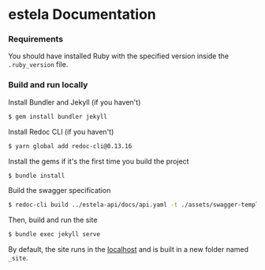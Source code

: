 # estela Documentation

### Requirements

You should have installed Ruby with the specified version inside the `.ruby_version` file.

### Build and run locally

Install Bundler and Jekyll (if you haven't)
```bash
$ gem install bundler jekyll
```
Install Redoc CLI (if you haven't)
```bash
$ yarn global add redoc-cli@0.13.16
```
Install the gems if it's the first time you build the project
```bash
$ bundle install
```
Build the swagger specification
```bash
$ redoc-cli build ../estela-api/docs/api.yaml -t ./assets/swagger-template.hbs --options.hideDownloadButton -o ./estela/api/endpoints.html
```
Then, build and run the site
```bash
$ bundle exec jekyll serve
```
By default, the site runs in the [localhost](http://localhost:4000/) and is built in a new folder named `_site`.

